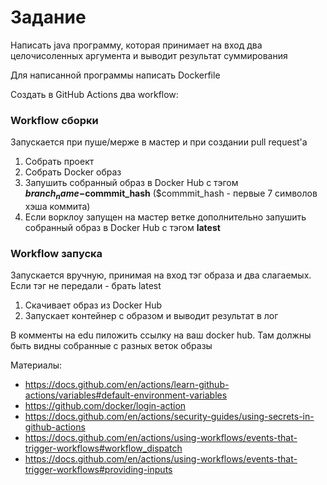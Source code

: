 # Задание

Написать java программу, которая принимает на вход два целочисоленных аргумента и выводит результат суммирования

Для написанной программы написать Dockerfile

Создать в GitHub Actions два workflow:

### Workflow сборки
Запускается при пуше/мерже в мастер и при создании pull request'а
1) Собрать проект
2) Собрать Docker образ
3) Запушить собранный образ в Docker Hub с тэгом **$branch_name-$commmit_hash** ($commmit_hash - первые 7 символов хэша коммита)
4) Если ворклоу запущен на мастер ветке дополнительно запушить собранный образ в Docker Hub с тэгом **latest**


### Workflow запуска
Запускается вручную, принимая на вход тэг образа и два слагаемых. Если тэг не передали - брать latest
1) Скачивает образ из Docker Hub
2) Запускает контейнер с образом и выводит результат в лог


В комменты на edu пиложить ссылку на ваш docker hub. Там должны быть видны собранные с разных веток образы


Материалы:

+ https://docs.github.com/en/actions/learn-github-actions/variables#default-environment-variables
+ https://github.com/docker/login-action
+ https://docs.github.com/en/actions/security-guides/using-secrets-in-github-actions
+ https://docs.github.com/en/actions/using-workflows/events-that-trigger-workflows#workflow_dispatch
+ https://docs.github.com/en/actions/using-workflows/events-that-trigger-workflows#providing-inputs
